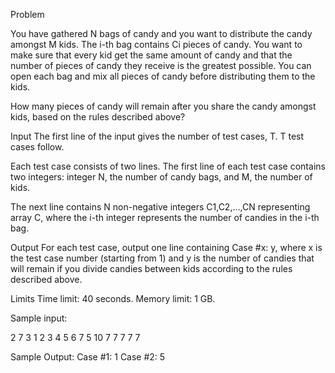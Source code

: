 Problem

You have gathered N bags of candy and you want to distribute the candy amongst M kids. The i-th bag contains Ci pieces of candy. You want to make sure that every kid get the same amount of candy and that the number of pieces of candy they receive is the greatest possible. You can open each bag and mix all pieces of candy before distributing them to the kids.

How many pieces of candy will remain after you share the candy amongst kids, based on the rules described above?

Input
The first line of the input gives the number of test cases, T. T test cases follow.

Each test case consists of two lines. The first line of each test case contains two integers: integer N, the number of candy bags, and M, the number of kids.

The next line contains N non-negative integers C1,C2,…,CN representing array C, where the i-th integer represents the number of candies in the i-th bag.

Output
For each test case, output one line containing Case #x: y, where x is the test case number (starting from 1) and y is the number of candies that will remain if you divide candies between kids according to the rules described above.

Limits
Time limit: 40 seconds.
Memory limit: 1 GB.


Sample input: 

2
7 3
1 2 3 4 5 6 7
5 10
7 7 7 7 7

Sample Output: 
Case #1: 1
Case #2: 5

